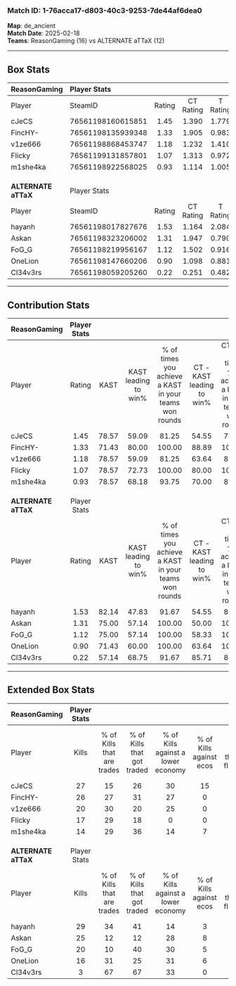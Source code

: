 ### Match ID: 1-76acca17-d803-40c3-9253-7de44af6dea0  
**Map**: de_ancient  
**Match Date**: 2025-02-18  
**Teams**: ReasonGaming (16) vs ALTERNATE aTTaX (12)  

---  

## Box Stats  

| **ReasonGaming**    | Player Stats      |        |           |          |       |      |       |         |        |      |     |
| :- | :- | :-: | :-: | :-: | :-: | :-: | :-: | :-: | :-: | :-: | :-: |
| Player              | SteamID           | Rating | CT Rating | T Rating | KAST  | ADR  | Kills | Assists | Deaths | K/D  | HS% |
| cJeCS               | 76561198160615851 |  1.45  |   1.390   |  1.779   | 78.57 | 96.7 |  27   |    3    |   18   | 1.50 | 55  |
| FincHY-             | 76561198135939348 |  1.33  |   1.905   |  0.983   | 71.43 | 93.8 |  26   |    3    |   19   | 1.37 | 50  |
| v1ze666             | 76561198868453747 |  1.18  |   1.232   |  1.410   | 78.57 | 95.6 |  20   |   10    |   22   | 0.91 | 80  |
| Flicky              | 76561199131857801 |  1.07  |   1.313   |  0.972   | 78.57 | 58.1 |  17   |    3    |   15   | 1.13 | 35  |
| m1she4ka            | 76561198922568025 |  0.93  |   1.114   |  1.005   | 78.57 | 64.5 |  14   |    5    |   19   | 0.74 | 50  |
|                     |                   |        |           |          |       |      |       |         |        |      |     |
|                     |                   |        |           |          |       |      |       |         |        |      |     |
|                     |                   |        |           |          |       |      |       |         |        |      |     |
| **ALTERNATE aTTaX** | Player Stats      |        |           |          |       |      |       |         |        |      |     |
| Player              | SteamID           | Rating | CT Rating | T Rating | KAST  | ADR  | Kills | Assists | Deaths | K/D  | HS% |
| hayanh              | 76561198017827676 |  1.53  |   1.164   |  2.084   | 82.14 | 97.8 |  29   |    5    |   19   | 1.53 | 48  |
| Askan               | 76561198323206002 |  1.31  |   1.947   |  0.790   | 75.00 | 79.5 |  25   |    4    |   18   | 1.39 | 36  |
| FoG_G               | 76561198219956167 |  1.12  |   1.502   |  0.916   | 75.00 | 86.4 |  20   |    9    |   22   | 0.91 | 75  |
| OneLion             | 76561198147660206 |  0.90  |   1.098   |  0.881   | 71.43 | 63.0 |  16   |    5    |   21   | 0.76 | 50  |
| Cl34v3rs            | 76561198059205260 |  0.22  |   0.251   |  0.482   | 57.14 | 26.0 |   3   |    7    |   24   | 0.13 | 33  |
---  

## Contribution Stats  

| **ReasonGaming**    | Player Stats |       |                      |                                                        |                           |                                                             |                          |                                                            |
| :- | :-: | :-: | :-: | :-: | :-: | :-: | :-: | :-: |
| Player              |    Rating    | KAST  | KAST leading to win% | % of times you achieve a KAST in your teams won rounds | CT - KAST leading to win% | CT - % of times you achieve a KAST in your teams won rounds | T - KAST leading to win% | T - % of times you achieve a KAST in your teams won rounds |
| cJeCS               |     1.45     | 78.57 |        59.09         |                         81.25                          |           54.55           |                            75.00                            |          63.64           |                           87.50                            |
| FincHY-             |     1.33     | 71.43 |        80.00         |                         100.00                         |           88.89           |                           100.00                            |          72.73           |                           100.00                           |
| v1ze666             |     1.18     | 78.57 |        59.09         |                         81.25                          |           63.64           |                            87.50                            |          54.55           |                           75.00                            |
| Flicky              |     1.07     | 78.57 |        72.73         |                         100.00                         |           80.00           |                           100.00                            |          66.67           |                           100.00                           |
| m1she4ka            |     0.93     | 78.57 |        68.18         |                         93.75                          |           70.00           |                            87.50                            |          66.67           |                           100.00                           |
|                     |              |       |                      |                                                        |                           |                                                             |                          |                                                            |
|                     |              |       |                      |                                                        |                           |                                                             |                          |                                                            |
|                     |              |       |                      |                                                        |                           |                                                             |                          |                                                            |
| **ALTERNATE aTTaX** | Player Stats |       |                      |                                                        |                           |                                                             |                          |                                                            |
| Player              |    Rating    | KAST  | KAST leading to win% | % of times you achieve a KAST in your teams won rounds | CT - KAST leading to win% | CT - % of times you achieve a KAST in your teams won rounds | T - KAST leading to win% | T - % of times you achieve a KAST in your teams won rounds |
| hayanh              |     1.53     | 82.14 |        47.83         |                         91.67                          |           54.55           |                            85.71                            |          41.67           |                           100.00                           |
| Askan               |     1.31     | 75.00 |        57.14         |                         100.00                         |           50.00           |                           100.00                            |          71.43           |                           100.00                           |
| FoG_G               |     1.12     | 75.00 |        57.14         |                         100.00                         |           58.33           |                           100.00                            |          55.56           |                           100.00                           |
| OneLion             |     0.90     | 71.43 |        60.00         |                         100.00                         |           63.64           |                           100.00                            |          55.56           |                           100.00                           |
| Cl34v3rs            |     0.22     | 57.14 |        68.75         |                         91.67                          |           85.71           |                            85.71                            |          55.56           |                           100.00                           |
---  

## Extended Box Stats  

| **ReasonGaming**    | Player Stats |                            |                            |                                    |                         |                              |                                 |        |                             |                                     |                          |                               |                            |
| :- | :-: | :-: | :-: | :-: | :-: | :-: | :-: | :-: | :-: | :-: | :-: | :-: | :-: |
| Player              |    Kills     | % of Kills that are trades | % of Kills that got traded | % of Kills against a lower economy | % of Kills against ecos | % of Kills that are flawless | % of Kills that are close duels | Deaths | % of Deaths that get traded | % of Deaths against a lower economy | % of Deaths against ecos | % of Deaths that are flawless | % of Deaths that are close |
| cJeCS               |      27      |             15             |             26             |                 30                 |           15            |              70              |                4                |   18   |             44              |                 11                  |            6             |              61               |             0              |
| FincHY-             |      26      |             27             |             31             |                 27                 |            0            |              77              |                4                |   19   |             21              |                 11                  |            0             |              58               |             11             |
| v1ze666             |      20      |             30             |             20             |                 25                 |            0            |              75              |                0                |   22   |             36              |                  9                  |            0             |              55               |             14             |
| Flicky              |      17      |             29             |             18             |                 0                  |            0            |              71              |                6                |   15   |             20              |                  7                  |            0             |              87               |             0              |
| m1she4ka            |      14      |             29             |             36             |                 14                 |            7            |              71              |               14                |   19   |             32              |                  5                  |            0             |              53               |             5              |
|                     |              |                            |                            |                                    |                         |                              |                                 |        |                             |                                     |                          |                               |                            |
|                     |              |                            |                            |                                    |                         |                              |                                 |        |                             |                                     |                          |                               |                            |
|                     |              |                            |                            |                                    |                         |                              |                                 |        |                             |                                     |                          |                               |                            |
| **ALTERNATE aTTaX** | Player Stats |                            |                            |                                    |                         |                              |                                 |        |                             |                                     |                          |                               |                            |
| Player              |    Kills     | % of Kills that are trades | % of Kills that got traded | % of Kills against a lower economy | % of Kills against ecos | % of Kills that are flawless | % of Kills that are close duels | Deaths | % of Deaths that get traded | % of Deaths against a lower economy | % of Deaths against ecos | % of Deaths that are flawless | % of Deaths that are close |
| hayanh              |      29      |             34             |             41             |                 14                 |            3            |              55              |               10                |   19   |             16              |                 11                  |            0             |              74               |             16             |
| Askan               |      25      |             12             |             12             |                 28                 |            8            |              64              |                4                |   18   |             33              |                  6                  |            0             |              78               |             0              |
| FoG_G               |      20      |             10             |             40             |                 30                 |            5            |              65              |                5                |   22   |             27              |                 14                  |            0             |              68               |             0              |
| OneLion             |      16      |             31             |             25             |                 31                 |            6            |              63              |                6                |   21   |             24              |                 10                  |            5             |              71               |             10             |
| Cl34v3rs            |      3       |             67             |             67             |                 33                 |            0            |              67              |                0                |   24   |             29              |                 17                  |            4             |              79               |             0              |
